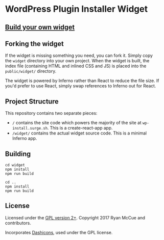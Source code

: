 # WordPress Plugin Installer Widget

<h2><a href="https://wp-install.surge.sh/">Build your own widget</a></h2>

## Forking the widget

If the widget is missing something you need, you can fork it. Simply copy the `widget` directory into your own project. When the widget is built, the index file (containing HTML and inlined CSS and JS) is placed into the `public/widget/` directory.

The widget is powered by Inferno rather than React to reduce the file size. If you'd prefer to use React, simply swap references to Inferno out for React.

## Project Structure

This repository contains two separate pieces:

* `/` contains the site code which powers the majority of the site at `wp-install.surge.sh`. This is a create-react-app app.
* `/widget/` contains the actual widget source code. This is a minimal Inferno app.

## Building

```
cd widget
npm install
npm run build

cd ..
npm install
npm run build
```

## License

Licensed under the [GPL version 2+](LICENSE.md). Copyright 2017 Ryan McCue and contributors.

Incorporates [Dashicons](https://github.com/WordPress/dashicons), used under the GPL license.
